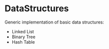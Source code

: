 # DataStructures

Generic implementation of basic data structures:

- Linked List
- Binary Tree
- Hash Table
